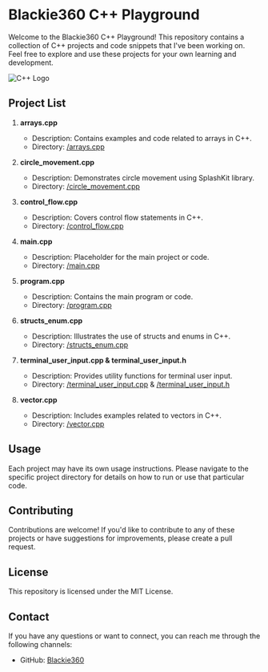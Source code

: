 # Blackie360 C++ Playground

Welcome to the Blackie360 C++ Playground! This repository contains a collection of C++ projects and code snippets that I've been working on. Feel free to explore and use these projects for your own learning and development.

![C++ Logo](https://www.example.com/path/to/your/cpp-logo.png)

## Project List

1. **arrays.cpp**
   - Description: Contains examples and code related to arrays in C++.
   - Directory: [/arrays.cpp](arrays.cpp)

2. **circle_movement.cpp**
   - Description: Demonstrates circle movement using SplashKit library.
   - Directory: [/circle_movement.cpp](circle_movement.cpp)

3. **control_flow.cpp**
   - Description: Covers control flow statements in C++.
   - Directory: [/control_flow.cpp](control_flow.cpp)

4. **main.cpp**
   - Description: Placeholder for the main project or code.
   - Directory: [/main.cpp](main.cpp)

5. **program.cpp**
   - Description: Contains the main program or code.
   - Directory: [/program.cpp](program.cpp)

6. **structs_enum.cpp**
   - Description: Illustrates the use of structs and enums in C++.
   - Directory: [/structs_enum.cpp](structs_enum.cpp)

7. **terminal_user_input.cpp & terminal_user_input.h**
   - Description: Provides utility functions for terminal user input.
   - Directory: [/terminal_user_input.cpp](terminal_user_input.cpp) & [/terminal_user_input.h](terminal_user_input.h)

8. **vector.cpp**
   - Description: Includes examples related to vectors in C++.
   - Directory: [/vector.cpp](vector.cpp)

## Usage

Each project may have its own usage instructions. Please navigate to the specific project directory for details on how to run or use that particular code.

## Contributing

Contributions are welcome! If you'd like to contribute to any of these projects or have suggestions for improvements, please create a pull request.

## License

This repository is licensed under the MIT License.

## Contact

If you have any questions or want to connect, you can reach me through the following channels:

- GitHub: [Blackie360](https://github.com/Blackie360)
